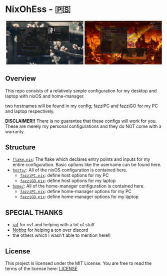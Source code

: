 # NixOhEss - 🇵🇸

<p align="center">
  <img src="showcase1.jpg" width="49%">
  <img src="showcase2.jpg" width="49%">
</p>

## Overview

This repo consists of a relatively simple configuration for my desktop and
laptop with nixOS and home-manager.

two hostnames will be found in my config; fazziPC and fazziGO for my PC and
laptop respectively.

**DISCLAIMER!!** There is no guarantee that these configs will work for you.
These are merely my personal configurations and they do NOT come with a
warranty.

## Structure

- [`flake.nix`](./flake.nix): The flake which declares entry points and inputs
  for my entire configuration. Basic options like the username can be found
  here.
- [`hosts/`](./hosts/): All of the nixOS configuration is contained here.
  - [`fazziPC.nix`](./hosts/fazziPC.nix): define host options for my PC
  - [`fazziGO.nix`](./hosts/fazziGO.nix): define host options for my laptop
- [`home/`](./home/): All of the home-manager configuration is contained here.
  - [`fazziPC.nix`](./home/fazziPC.nix): define home-manager options for my PC
  - [`fazziGO.nix`](./home/fazziGO.nix): define home-manager options for my
    laptop

## SPECIAL THANKS

- [raf](https://github.com/NotAShelf) for nvf and helping with a lot of stuff
- [Nobbz](https://github.com/NobbZ) for helping a ton over discord
- the others which i wasn't able to mention here!!

## License

This project is licensed under the MIT License. You are free to read the terms
of the license here: [LICENSE](./LICENSE)
